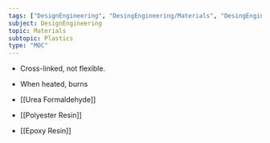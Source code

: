 ```yaml
---
tags: ["DesignEngineering", "DesingEngineering/Materials", "DesingEngineering/Materials/Plastics", "DesingEngineering/Materials/Plastics/Materials"]
subject: DesignEngineering
topic: Materials
subtopic: Plastics
type: "MOC"
---
```

 
 - Cross-linked, not flexible.
 - When heated, burns

 - [[Urea Formaldehyde]]
 - [[Polyester Resin]]
 - [[Epoxy Resin]]